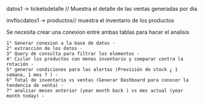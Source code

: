 

datos1 -> ticketsdetalle // Muestra el detalle de las ventas generadas por dia

invfiscdatos1 -> productos// muestra el inventario de los productos



Se necesita crear una conexion entre ambas tablas para hacer el analisis


	1° Generar conexion a la base de datos -
	2° extracción de los datos -
	3° Query de consulta para filtrar los elementos -
	4° Ciclar los productos con menos inventario y comparar contra la rotación -
	5° generar condiciones para las alertas (Previsión de stock ¿ 1 semana, 1 mes ? ) -
	6° Total de inventario vs ventas (Generar Dashboard para conocer la tendencia de venta) -
	7° analisar meses anterior (year month back ) vs mes actual (year month today) -

	